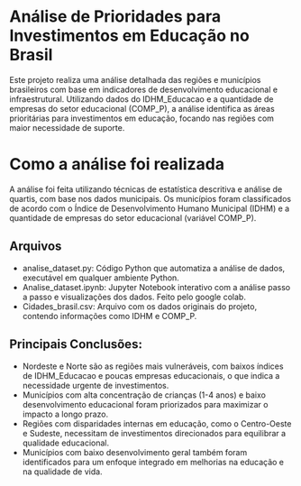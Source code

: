 # Análise de Prioridades para Investimentos em Educação no Brasil
Este projeto realiza uma análise detalhada das regiões e municípios brasileiros com base em indicadores de desenvolvimento educacional e infraestrutural. Utilizando dados do IDHM_Educacao e a quantidade de empresas do setor educacional (COMP_P), a análise identifica as áreas prioritárias para investimentos em educação, focando nas regiões com maior necessidade de suporte.

# Como a análise foi realizada
A análise foi feita utilizando técnicas de estatística descritiva e análise de quartis, com base nos dados municipais. Os municípios foram classificados de acordo com o Índice de Desenvolvimento Humano Municipal (IDHM) e a quantidade de empresas do setor educacional (variável COMP_P).

## Arquivos
- analise_dataset.py: Código Python que automatiza a análise de dados, executável em qualquer ambiente Python.
- Analise_dataset.ipynb: Jupyter Notebook interativo com a análise passo a passo e visualizações dos dados. Feito pelo google colab.
- Cidades_brasil.csv: Arquivo com os dados originais do projeto, contendo informações como IDHM e COMP_P.

## Principais Conclusões:
- Nordeste e Norte são as regiões mais vulneráveis, com baixos índices de IDHM_Educacao e poucas empresas educacionais, o que indica a necessidade urgente de investimentos.
- Municípios com alta concentração de crianças (1-4 anos) e baixo desenvolvimento educacional foram priorizados para maximizar o impacto a longo prazo.
- Regiões com disparidades internas em educação, como o Centro-Oeste e Sudeste, necessitam de investimentos direcionados para equilibrar a qualidade educacional.
- Municípios com baixo desenvolvimento geral também foram identificados para um enfoque integrado em melhorias na educação e na qualidade de vida.
